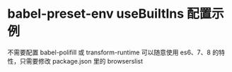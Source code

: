 # babel-preset-env useBuiltIns 配置示例


不需要配置 babel-polifill 或 transform-runtime
可以随意使用 es6、7、8 的特性，只需要修改 package.json 里的 browserslist
